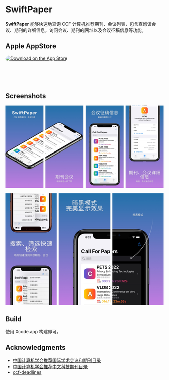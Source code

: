 # SwiftPaper

**SwiftPaper** 能够快速地查询 CCF 计算机推荐期刊、会议列表，包含查询该会议、期刊的详细信息，访问会议、期刊的网址以及会议征稿信息等功能。

## Apple AppStore

<a href="https://apps.apple.com/us/app/swiftpaper-ccf-%E6%8E%A8%E8%8D%90%E6%9C%9F%E5%88%8A%E4%BC%9A%E8%AE%AE/id1640972298?itsct=apps_box_badge&amp;itscg=30200" style="display: inline-block; overflow: hidden; border-radius: 13px; width: 250px; height: 83px;"><img src="https://tools.applemediaservices.com/api/badges/download-on-the-app-store/black/en-us?size=250x83&amp;releaseDate=1661040000&h=74e55c945f670fb97c31d0f4537b3333" alt="Download on the App Store" style="border-radius: 13px; width: 250px; height: 83px;"></a>


## Screenshots

![screenshot1](./screenshots/1.jpg)

![screenshot1](./screenshots/2.jpg)

## Build

使用 Xcode.app 构建即可。

##  Acknowledgments

- [中国计算机学会推荐国际学术会议和期刊目录](https://www.ccf.org.cn/c/2019-04-25/663625.shtml)
- [中国计算机学会推荐中文科技期刊目录](https://www.ccf.org.cn/c/2019-07-31/667609.shtml)
- [ccf-deadlines](https://github.com/ccfddl/ccf-deadlines)
